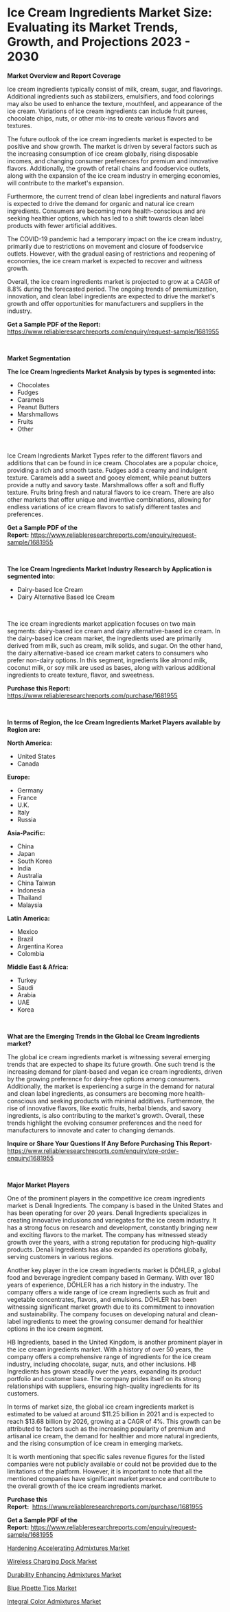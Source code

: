 <p><h1>Ice Cream Ingredients Market Size: Evaluating its Market Trends, Growth, and Projections 2023 - 2030</h1></p><p><strong>Market Overview and Report Coverage</strong></p>
<p><p>Ice cream ingredients typically consist of milk, cream, sugar, and flavorings. Additional ingredients such as stabilizers, emulsifiers, and food colorings may also be used to enhance the texture, mouthfeel, and appearance of the ice cream. Variations of ice cream ingredients can include fruit purees, chocolate chips, nuts, or other mix-ins to create various flavors and textures.</p><p>The future outlook of the ice cream ingredients market is expected to be positive and show growth. The market is driven by several factors such as the increasing consumption of ice cream globally, rising disposable incomes, and changing consumer preferences for premium and innovative flavors. Additionally, the growth of retail chains and foodservice outlets, along with the expansion of the ice cream industry in emerging economies, will contribute to the market's expansion.</p><p>Furthermore, the current trend of clean label ingredients and natural flavors is expected to drive the demand for organic and natural ice cream ingredients. Consumers are becoming more health-conscious and are seeking healthier options, which has led to a shift towards clean label products with fewer artificial additives.</p><p>The COVID-19 pandemic had a temporary impact on the ice cream industry, primarily due to restrictions on movement and closure of foodservice outlets. However, with the gradual easing of restrictions and reopening of economies, the ice cream market is expected to recover and witness growth.</p><p>Overall, the ice cream ingredients market is projected to grow at a CAGR of 8.8% during the forecasted period. The ongoing trends of premiumization, innovation, and clean label ingredients are expected to drive the market's growth and offer opportunities for manufacturers and suppliers in the industry.</p></p>
<p><strong>Get a Sample PDF of the Report:</strong> <a href="https://www.reliableresearchreports.com/enquiry/request-sample/1681955">https://www.reliableresearchreports.com/enquiry/request-sample/1681955</a></p>
<p>&nbsp;</p>
<p><strong>Market Segmentation</strong></p>
<p><strong>The Ice Cream Ingredients Market Analysis by types is segmented into:</strong></p>
<p><ul><li>Chocolates</li><li>Fudges</li><li>Caramels</li><li>Peanut Butters</li><li>Marshmallows</li><li>Fruits</li><li>Other</li></ul></p>
<p>&nbsp;</p>
<p><p>Ice Cream Ingredients Market Types refer to the different flavors and additions that can be found in ice cream. Chocolates are a popular choice, providing a rich and smooth taste. Fudges add a creamy and indulgent texture. Caramels add a sweet and gooey element, while peanut butters provide a nutty and savory taste. Marshmallows offer a soft and fluffy texture. Fruits bring fresh and natural flavors to ice cream. There are also other markets that offer unique and inventive combinations, allowing for endless variations of ice cream flavors to satisfy different tastes and preferences.</p></p>
<p><strong>Get a Sample PDF of the Report:</strong>&nbsp;<a href="https://www.reliableresearchreports.com/enquiry/request-sample/1681955">https://www.reliableresearchreports.com/enquiry/request-sample/1681955</a></p>
<p>&nbsp;</p>
<p><strong>The Ice Cream Ingredients Market Industry Research by Application is segmented into:</strong></p>
<p><ul><li>Dairy-based Ice Cream</li><li>Dairy Alternative Based Ice Cream</li></ul></p>
<p>&nbsp;</p>
<p><p>The ice cream ingredients market application focuses on two main segments: dairy-based ice cream and dairy alternative-based ice cream. In the dairy-based ice cream market, the ingredients used are primarily derived from milk, such as cream, milk solids, and sugar. On the other hand, the dairy alternative-based ice cream market caters to consumers who prefer non-dairy options. In this segment, ingredients like almond milk, coconut milk, or soy milk are used as bases, along with various additional ingredients to create texture, flavor, and sweetness.</p></p>
<p><strong>Purchase this Report:</strong>&nbsp; <a href="https://www.reliableresearchreports.com/purchase/1681955">https://www.reliableresearchreports.com/purchase/1681955</a></p>
<p>&nbsp;</p>
<p><strong>In terms of Region, the Ice Cream Ingredients Market Players available by Region are:</strong></p>
<p>
    <p> <strong> North America: </strong>
        <ul>
            <li>United States</li>
            <li>Canada</li>
        </ul>
        </p> 
    <p> <strong> Europe: </strong>
        <ul>
            <li>Germany</li>
            <li>France</li>
            <li>U.K.</li>
            <li>Italy</li>
            <li>Russia</li>
        </ul>
        </p> 
    <p> <strong> Asia-Pacific: </strong>
        <ul>
            <li>China</li>
            <li>Japan</li>
            <li>South Korea</li>
            <li>India</li>
            <li>Australia</li>
            <li>China Taiwan</li>
            <li>Indonesia</li>
            <li>Thailand</li>
            <li>Malaysia</li>
        </ul>
        </p> 
    <p> <strong> Latin America: </strong>
        <ul>
            <li>Mexico</li>
            <li>Brazil</li>
            <li>Argentina Korea</li>
            <li>Colombia</li>
        </ul>
        </p> 
    <p> <strong> Middle East & Africa: </strong>
        <ul>
            <li>Turkey</li>
            <li>Saudi</li>
            <li>Arabia</li>
            <li>UAE</li>
            <li>Korea</li>
        </ul>
    </p>
    </p>
<p>&nbsp;</p>
<p><strong>What are the Emerging Trends in the Global Ice Cream Ingredients market?</strong></p>
<p><p>The global ice cream ingredients market is witnessing several emerging trends that are expected to shape its future growth. One such trend is the increasing demand for plant-based and vegan ice cream ingredients, driven by the growing preference for dairy-free options among consumers. Additionally, the market is experiencing a surge in the demand for natural and clean label ingredients, as consumers are becoming more health-conscious and seeking products with minimal additives. Furthermore, the rise of innovative flavors, like exotic fruits, herbal blends, and savory ingredients, is also contributing to the market's growth. Overall, these trends highlight the evolving consumer preferences and the need for manufacturers to innovate and cater to changing demands.</p></p>
<p><strong>Inquire or Share Your Questions If Any Before Purchasing This Report</strong>- <a href="https://www.reliableresearchreports.com/enquiry/pre-order-enquiry/1681955">https://www.reliableresearchreports.com/enquiry/pre-order-enquiry/1681955</a></p>
<p>&nbsp;</p>
<p><strong>Major Market Players</strong></p>
<p><p>One of the prominent players in the competitive ice cream ingredients market is Denali Ingredients. The company is based in the United States and has been operating for over 20 years. Denali Ingredients specializes in creating innovative inclusions and variegates for the ice cream industry. It has a strong focus on research and development, constantly bringing new and exciting flavors to the market. The company has witnessed steady growth over the years, with a strong reputation for producing high-quality products. Denali Ingredients has also expanded its operations globally, serving customers in various regions.</p><p>Another key player in the ice cream ingredients market is DÖHLER, a global food and beverage ingredient company based in Germany. With over 180 years of experience, DÖHLER has a rich history in the industry. The company offers a wide range of ice cream ingredients such as fruit and vegetable concentrates, flavors, and emulsions. DÖHLER has been witnessing significant market growth due to its commitment to innovation and sustainability. The company focuses on developing natural and clean-label ingredients to meet the growing consumer demand for healthier options in the ice cream segment.</p><p>HB Ingredients, based in the United Kingdom, is another prominent player in the ice cream ingredients market. With a history of over 50 years, the company offers a comprehensive range of ingredients for the ice cream industry, including chocolate, sugar, nuts, and other inclusions. HB Ingredients has grown steadily over the years, expanding its product portfolio and customer base. The company prides itself on its strong relationships with suppliers, ensuring high-quality ingredients for its customers.</p><p>In terms of market size, the global ice cream ingredients market is estimated to be valued at around $11.25 billion in 2021 and is expected to reach $13.68 billion by 2026, growing at a CAGR of 4%. This growth can be attributed to factors such as the increasing popularity of premium and artisanal ice cream, the demand for healthier and more natural ingredients, and the rising consumption of ice cream in emerging markets.</p><p>It is worth mentioning that specific sales revenue figures for the listed companies were not publicly available or could not be provided due to the limitations of the platform. However, it is important to note that all the mentioned companies have significant market presence and contribute to the overall growth of the ice cream ingredients market.</p></p>
<p><strong>Purchase this Report:</strong>&nbsp;&nbsp;<a href="https://www.reliableresearchreports.com/purchase/1681955">https://www.reliableresearchreports.com/purchase/1681955</a></p>
<p></p>
<p><strong>Get a Sample PDF of the Report:</strong>&nbsp;<a href="https://www.reliableresearchreports.com/enquiry/request-sample/1681955">https://www.reliableresearchreports.com/enquiry/request-sample/1681955</a></p>
<p><p><a href="https://www.linkedin.com/pulse/hardening-accelerating-admixtures-market-challenges-opportunities/">Hardening Accelerating Admixtures Market</a></p><p><a href="https://medium.com/@boydsmitham726/wireless-charging-dock-market-size-growth-forecast-2023-2030-a56bc031fbaa">Wireless Charging Dock Market</a></p><p><a href="https://www.linkedin.com/pulse/durability-enhancing-admixtures-market-size-share-amp/">Durability Enhancing Admixtures Market</a></p><p><a href="https://medium.com/@shivangi.reportprime/blue-pipette-tips-market-size-cagr-trends-2024-2030-ecb7c03bf4c5">Blue Pipette Tips Market</a></p><p><a href="https://www.linkedin.com/pulse/integral-color-admixtures-market-research-report-unlocks/">Integral Color Admixtures Market</a></p></p>